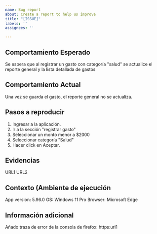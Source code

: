 ```yaml
---
name: Bug report
about: Create a report to help us improve
title: "[ISSUE]"
labels: ''
assignees: ''

---
```


## Comportamiento Esperado
Se espera que al registrar un gasto con categoría "salud" se actualice el reporte general y la lista detallada de gastos

## Comportamiento Actual
Una vez se guarda el gasto, el reporte general no se actualiza.

## Pasos a reproducir
1. Ingresar a la aplicación.
2. Ir a la sección "registrar gasto"
3. Seleccionar un monto menor a $2000
4. Seleccionar categoría "Salud"
5. Hacer click en Aceptar.

## Evidencias
URL1
URL2

## Contexto (Ambiente de ejecución
App version: 5.96.0
OS: Windows 11 Pro
Browser: Microsoft Edge

## Información adicional
Añado traza de error de la consola de firefox: https:url1
